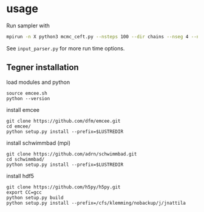# usage

Run sampler with

```bash
mpirun -n X python3 mcmc_ceft.py --nsteps 100 --dir chains --nseg 4 --ngrid 50 --model 1
```

See `input_parser.py` for more run time options.


## Tegner installation


load modules and python
```
source emcee.sh
python --version
```

install emcee
```
git clone https://github.com/dfm/emcee.git
cd emcee/
python setup.py install --prefix=$LUSTREDIR
```


install schwimmbad (mpi)
```
git clone https://github.com/adrn/schwimmbad.git
cd schwimmbad/
python setup.py install --prefix=$LUSTREDIR
```

install hdf5
```
git clone https://github.com/h5py/h5py.git
export CC=gcc
python setup.py build
python setup.py install --prefix=/cfs/klemming/nobackup/j/jnattila
```

